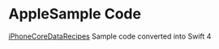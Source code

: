 #  AppleSample Code


[iPhoneCoreDataRecipes](https://developer.apple.com/library/content/samplecode/iPhoneCoreDataRecipes/Introduction/Intro.html) Sample code converted into Swift 4
